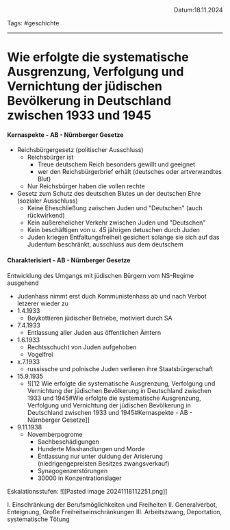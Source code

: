 <p align="right">Datum:18.11.2024</p>

Tags: #geschichte 

---

# Wie erfolgte die systematische Ausgrenzung, Verfolgung und Vernichtung der jüdischen Bevölkerung in Deutschland zwischen 1933 und 1945



#### Kernaspekte - AB - Nürnberger Gesetze

- Reichsbürgergesetz (politischer Ausschluss)
	- Reichsbürger ist
		- Treue deutschem Reich besonders gewillt und geeignet 
		- wer den Reichsbürgerbrief erhält (deutsches oder artverwandtes Blut)
	- Nur Reichsbürger haben die vollen rechte
- Gesetz zum Schutz des deutschen Blutes un der deutschen Ehre (sozialer Ausschluss)
	- Keine Eheschließung zwischen Juden und "Deutschen" (auch rückwirkend)
	- Kein außerehelicher Verkehr zwischen Juden und "Deutschen"
	- Kein beschäftigen von u. 45 jährigen detuschen durch Juden
	- Juden kriegen Entfaltungsfreiheit gesichert solange sie sich auf das Judentum beschränkt, ausschluss aus dem deutschem

#### Charakterisiert - AB - Nürnberger Gesetze
Entwicklung des Umgangs mit jüdischen Bürgern vom NS-Regime ausgehend

- Judenhass nimmt erst duch Kommunistenhass ab und nach Verbot letzerer wieder zu
- 1.4.1933
	- Boykottieren jüdischer Betriebe, motiviert durch SA
- 7.4.1933
	- Entlassung aller Juden aus öffentlichen Ämtern
- 1.6.1933
	- Rechtsschucht von Juden aufgehoben 
	- Vogelfrei
- x.7.1933
	- russissche und polnische Juden verlieren ihre Staatsbürgerschaft
- 15.9.1935
	- ![[12 Wie erfolgte die systematische Ausgrenzung, Verfolgung und Vernichtung der jüdischen Bevölkerung in Deutschland zwischen 1933 und 1945#Wie erfolgte die systematische Ausgrenzung, Verfolgung und Vernichtung der jüdischen Bevölkerung in Deutschland zwischen 1933 und 1945#Kernaspekte - AB - Nürnberger Gesetze]]
- 9.11.1938
	- Novemberpogrome
		- Sachbeschädigungen
		- Hunderte Misshandlungen und Morde
		- Entlassung nur unter duldung der Arisierung (niedrigengepreisten Besitzes zwangsverkauf)
		- Synagogenzerstörungen
		- 30000 in Konzentrationslager


Eskalationsstufen:
![[Pasted image 20241118112251.png]]


I. Einschränkung der Berufsmöglichkeiten und Freiheiten
II. Generalverbot, Enteignung, Große Freiheitseinschränkungen
III. Arbeitszwang, Deportation, systematische Tötung 